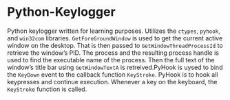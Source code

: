 # Python-Keylogger
Python keylogger written for learning purposes. Utilizes the `ctypes`, `pyhook`, and `win32com` libraries. `GetForeGroundWindow` is used to get the current active window on the desktop. That is then passed to `GetWindowThreadProcessId` to retrieve the window’s PID. The process and the resulting process handle is used to find the executable name of the process. Then the full text of the window’s title bar using `GetWindowTextA` is retreived.PyHook is uysed to bind the `KeyDown` event to the callback function `KeyStroke`. PyHook is to hook all keypresses and continue execution. Whenever a key on the keyboard, the `KeyStroke` function is called.
